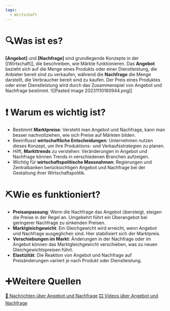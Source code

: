 ```yaml
---
tags:
  - Wirtschaft
---
```

# 🔍Was ist es?
**[Angebot]** und **[Nachfrage]** sind grundlegende Konzepte in der [[Wirtschaft]], die beschreiben, wie Märkte funktionieren. Das **Angebot** bezieht sich auf die Menge eines Produkts oder einer Dienstleistung, die Anbieter bereit sind zu verkaufen, während die **Nachfrage** die Menge darstellt, die Verbraucher bereit sind zu kaufen. Der Preis eines Produktes oder einer Dienstleistung wird durch das Zusammenspiel von Angebot und Nachfrage bestimmt. 
![[Pasted image 20231110160944.png]]

# ❗ Warum es wichtig ist?
- Bestimmt **Marktpreise**: Versteht man Angebot und Nachfrage, kann man besser nachvollziehen, wie sich Preise auf Märkten bilden.
- Beeinflusst **wirtschaftliche Entscheidungen**: Unternehmen nutzen dieses Konzept, um ihre Produktions- und Verkaufsstrategien zu planen.
- Hilft, **Markttrends** zu verstehen: Veränderungen in Angebot und Nachfrage können Trends in verschiedenen Branchen aufzeigen.
- Wichtig für **wirtschaftspolitische Massnahmen**: Regierungen und Zentralbanken berücksichtigen Angebot und Nachfrage bei der Gestaltung ihrer Wirtschaftspolitik.

# ⛏Wie es funktioniert?
- **Preisanpassung**: Wenn die Nachfrage das Angebot übersteigt, steigen die Preise in der Regel an. Umgekehrt führt ein Überangebot bei geringerer Nachfrage zu sinkenden Preisen.
- **Marktgleichgewicht**: Ein Gleichgewicht wird erreicht, wenn Angebot und Nachfrage ausgeglichen sind. Hier stabilisiert sich der Marktpreis.
- **Verschiebungen im Markt**: Änderungen in der Nachfrage oder im Angebot können das Marktgleichgewicht verschieben, was zu neuen Gleichgewichtspreisen führt.
- **Elastizität**: Die Reaktion von Angebot und Nachfrage auf Preisänderungen variiert je nach Produkt oder Dienstleistung.

# ➕Weitere Quellen
[📄 Nachrichten über Angebot und Nachfrage](https://www.google.com/search?q=Angebot+und+Nachfrage&tbm=nws)
[🎞 Videos über Angebot und Nachfrage](https://www.google.com/search?q=Angebot+und+Nachfrage&tbm=vid)